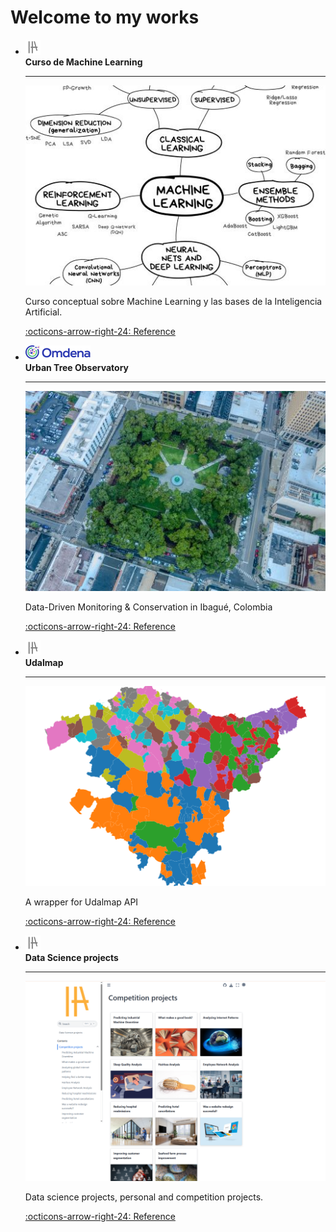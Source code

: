 # Welcome to my works


<div class="grid cards" markdown>

-   ![](imgs/da7uak.png)  
    **Curso de Machine Learning**

    ---

    ![](imgs/curso_ml.jpg)

    Curso conceptual sobre Machine Learning y las bases de la Inteligencia Artificial.

    [:octicons-arrow-right-24: Reference](#)

-   ![](imgs/omdena.png)  
    **Urban Tree Observatory**

    ---

    ![](imgs/omdena_urban_tree.jpg)

    Data-Driven Monitoring & Conservation in Ibagué, Colombia

    [:octicons-arrow-right-24: Reference](https://www.omdena.com/chapter-challenges/urban-tree-observatory-data-driven-monitoring-conservation-in-ibague-colombia)

-   ![](imgs/da7uak.png)  
    **Udalmap**

    ---

    ![](imgs/udalmap.png)

    A wrapper for Udalmap API

    [:octicons-arrow-right-24: Reference](https://pypi.org/project/udalmap/)

-   ![](imgs/da7uak.png)  
    **Data Science projects**

    ---

    ![](imgs/data_science_projects.png)

    Data science projects, personal and competition projects.

    [:octicons-arrow-right-24: Reference](https://mikel-imaz.github.io/projects)

</div>
